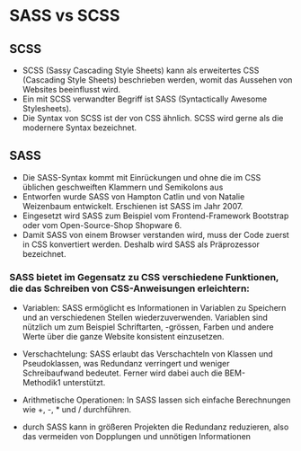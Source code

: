 # SASS vs SCSS

## SCSS
- SCSS (Sassy Cascading Style Sheets) kann als erweitertes CSS (Cascading Style Sheets) beschrieben werden, womit das Aussehen von Websites beeinflusst wird. 
- Ein mit SCSS verwandter Begriff ist SASS (Syntactically Awesome Stylesheets). 
- Die Syntax von SCSS ist der von CSS ähnlich. SCSS wird gerne als die modernere Syntax bezeichnet.

## SASS
- Die SASS-Syntax kommt mit Einrückungen und ohne die im CSS üblichen geschweiften Klammern und Semikolons aus
- Entworfen wurde SASS von Hampton Catlin und von Natalie Weizenbaum entwickelt. Erschienen ist SASS im Jahr 2007.
- Eingesetzt wird SASS zum Beispiel vom Frontend-Framework Bootstrap oder vom Open-Source-Shop Shopware 6.
- Damit SASS von einem Browser verstanden wird, muss der Code zuerst in CSS konvertiert werden. Deshalb wird SASS als Präprozessor bezeichnet.

### SASS bietet im Gegensatz zu CSS verschiedene Funktionen, die das Schreiben von CSS-Anweisungen erleichtern:

- Variablen: SASS ermöglicht es Informationen in Variablen zu Speichern und an verschiedenen Stellen wiederzuverwenden. Variablen sind nützlich um zum Beispiel Schriftarten, -grössen, Farben und andere Werte über die ganze Website konsistent einzusetzen.
- Verschachtelung: SASS erlaubt das Verschachteln von Klassen und Pseudoklassen, was Redundanz verringert und weniger Schreibaufwand bedeutet. Ferner wird dabei auch die BEM-Methodik1 unterstützt.
- Arithmetische Operationen: In SASS lassen sich einfache Berechnungen wie +, -, * und / durchführen.

- durch SASS kann in größeren Projekten die Redundanz reduzieren, also das vermeiden von Dopplungen und unnötigen Informationen  